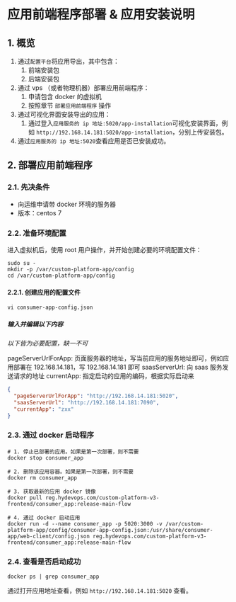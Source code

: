 # 应用前端程序部署 & 应用安装说明

## 1. 概览

1. 通过`配置平台`将应用导出，其中包含：
   1. 前端安装包
   2. 后端安装包
2. 通过 vps （或者物理机器）部署应用前端程序：
   1. 申请包含 docker 的虚拟机
   2. 按照章节 `部署应用前端程序` 操作
3. 通过可视化界面安装导出的应用：
   1. 通过登入`应用服务的 ip 地址:5020/app-installation`可视化安装界面，例如 `http://192.168.14.181:5020/app-installation`，分别上传安装包。
4. 通过`应用服务的 ip 地址:5020`查看应用是否已安装成功。

## 2. 部署应用前端程序

### 2.1. 先决条件

- 向运维申请带 docker 环境的服务器
- 版本：centos 7

### 2.2. 准备环境配置

进入虚拟机后，使用 root 用户操作，并开始创建必要的环境配置文件：

```shell
sudo su -
mkdir -p /var/custom-platform-app/config
cd /var/custom-platform-app/config
```

#### 2.2.1. 创建应用的配置文件

```shell
vi consumer-app-config.json
```

##### 输入并编辑以下内容

_以下皆为必要配置，缺一不可_

pageServerUrlForApp: 页面服务器的地址，写当前应用的服务地址即可，例如应用部署在 192.168.14.181，写 192.168.14.181 即可
saasServerUrl: 向 saas 服务发送请求的地址
currentApp: 指定启动的应用的编码，根据实际启动来

```json
{
  "pageServerUrlForApp": "http://192.168.14.181:5020",
  "saasServerUrl": "http://192.168.14.181:7090",
  "currentApp": "zxx"
}
```

### 2.3. 通过 docker 启动程序

```shell
# 1. 停止已部署的应用。如果是第一次部署，则不需要
docker stop consumer_app

# 2. 删除该应用容器。如果是第一次部署，则不需要
docker rm consumer_app

# 3. 获取最新的应用 docker 镜像
docker pull reg.hydevops.com/custom-platform-v3-frontend/consumer_app:release-main-flow

# 4. 通过 docker 启动应用
docker run -d --name consumer_app -p 5020:3000 -v /var/custom-platform-app/config/consumer-app-config.json:/usr/share/consumer-app/web-client/config.json reg.hydevops.com/custom-platform-v3-frontend/consumer_app:release-main-flow
```

### 2.4. 查看是否启动成功

```shell
docker ps | grep consumer_app
```

通过打开应用地址查看，例如 `http://192.168.14.181:5020` 查看。

